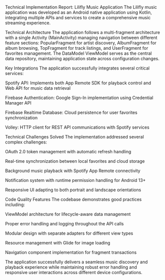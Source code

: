 Technical Implementation Report: Lilifly Music Application
The Lilifly music application was developed as an Android native application using Kotlin, integrating multiple APIs and services to create a comprehensive music streaming experience.

Technical Architecture
The application follows a multi-fragment architecture with a single Activity (MainActivity) managing navigation between different feature sections: PopularFragment for artist discovery, AlbumFragment for album browsing, TopFragment for track listings, and UserFragment for favorites management. The DataModel ViewModel serves as the central data repository, maintaining application state across configuration changes.

Key Integrations
The application successfully integrates several critical services:

Spotify API: Implements both App Remote SDK for playback control and Web API for music data retrieval

Firebase Authentication: Google Sign-In implementation using Credential Manager API

Firebase Realtime Database: Cloud persistence for user favorites synchronization

Volley: HTTP client for REST API communications with Spotify services

Technical Challenges Solved
The implementation addressed several complex challenges:

OAuth 2.0 token management with automatic refresh handling

Real-time synchronization between local favorites and cloud storage

Background music playback with Spotify App Remote connectivity

Notification system with runtime permission handling for Android 13+

Responsive UI adapting to both portrait and landscape orientations

Code Quality Features
The codebase demonstrates good practices including:

ViewModel architecture for lifecycle-aware data management

Proper error handling and logging throughout the API calls

Modular design with separate adapters for different view types

Resource management with Glide for image loading

Navigation component implementation for fragment transactions

The application successfully delivers a seamless music discovery and playback experience while maintaining robust error handling and responsive user interactions across different device configurations.
